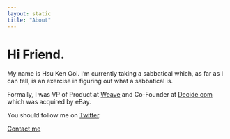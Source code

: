 ```yaml
---
layout: static 
title: "About"
---
```


# Hi Friend. 

My name is Hsu Ken Ooi. I’m currently taking a sabbatical which, as far as I can tell, is an exercise in figuring out what a sabbatical is.

Formally, I was VP of Product at [Weave](http://weave.in) and Co-Founder at [Decide.com](http://decide.com) which was acquired by eBay.

You should follow me on [Twitter](http://twitter.com/hsukenooi).

[Contact me](mailto:hsukenooi@gmail.com)
